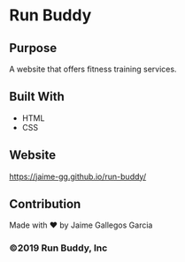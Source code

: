 # Run Buddy

## Purpose
A website that offers fitness training services.

## Built With
* HTML
* CSS

## Website
https://jaime-gg.github.io/run-buddy/

## Contribution
Made with ❤️ by Jaime Gallegos Garcia

### ©️2019 Run Buddy, Inc 
